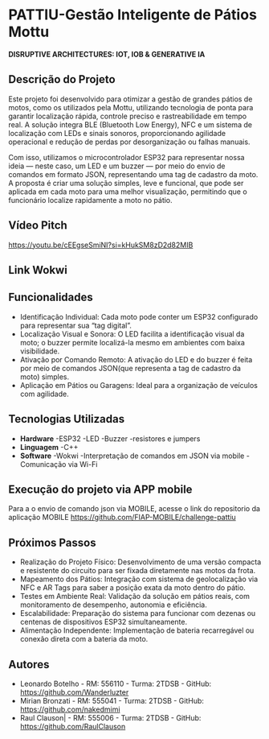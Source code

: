 # PATTIU-Gestão Inteligente de Pátios Mottu
**DISRUPTIVE ARCHITECTURES: IOT, IOB &amp; GENERATIVE IA**
 
## Descrição do Projeto
Este projeto foi desenvolvido para otimizar a gestão de grandes pátios de motos, como os utilizados pela Mottu, utilizando tecnologia de ponta para garantir localização rápida, controle preciso e rastreabilidade em tempo real. A solução integra BLE (Bluetooth Low Energy), NFC e um sistema de localização com LEDs e sinais sonoros, proporcionando agilidade operacional e redução de perdas por desorganização ou falhas manuais.
 
Com isso, utilizamos o microcontrolador ESP32 para representar nossa ideia — neste caso, um LED e um buzzer — por meio do envio de comandos em formato JSON, representando uma tag de cadastro da moto. A proposta é criar uma solução simples, leve e funcional, que pode ser aplicada em cada moto para uma melhor visualização, permitindo que o funcionário localize rapidamente a moto no pátio.
 
## Vídeo Pitch
https://youtu.be/cEEgseSmiNI?si=kHukSM8zD2d82MIB


## Link Wokwi

 
## Funcionalidades
* Identificação Individual: Cada moto pode conter um ESP32 configurado para representar sua “tag digital”.
* Localização Visual e Sonora: O LED facilita a identificação visual da moto; o buzzer permite localizá-la mesmo em ambientes com baixa visibilidade.
* Ativação por Comando Remoto: A ativação do LED e do buzzer é feita por meio de comandos JSON(que representa a tag de cadastro da moto) simples.
* Aplicação em Pátios ou Garagens: Ideal para a organização de veículos com agilidade.

 
## Tecnologias Utilizadas
 * **Hardware**
-ESP32
-LED
-Buzzer
-resistores e jumpers
 * **Linguagem**
-C++
 * **Software**
-Wokwi
-Interpretação de comandos em JSON via mobile
-Comunicação via Wi-Fi

## Execução do projeto via APP mobile

Para a o envio de comando json via MOBILE, acesse o link do repositorio da aplicação MOBILE
https://github.com/FIAP-MOBILE/challenge-pattiu
 
## Próximos Passos
* Realização do Projeto Físico: Desenvolvimento de uma versão compacta e resistente do circuito para ser fixada diretamente nas motos da frota.
* Mapeamento dos Pátios: Integração com sistema de geolocalização via NFC e AR Tags para saber a posição exata da moto dentro do pátio.
* Testes em Ambiente Real: Validação da solução em pátios reais, com monitoramento de desempenho, autonomia e eficiência.
* Escalabilidade: Preparação do sistema para funcionar com dezenas ou centenas de dispositivos ESP32 simultaneamente.
* Alimentação Independente: Implementação de bateria recarregável ou conexão direta com a bateria da moto.

## Autores
* Leonardo Botelho - RM: 556110 - Turma: 2TDSB - GitHub: https://github.com/Wanderluzter
* Mirian Bronzati - RM: 555041 - Turma: 2TDSB - GitHub: https://github.com/nakedmimi
* Raul Clauson| - RM: 555006 - Turma: 2TDSB - GitHub: https://github.com/RaulClauson
